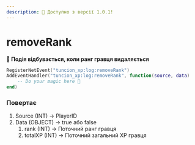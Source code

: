 ```yaml
---
description: 🔧 Доступно з версії 1.0.1!
---
```


# removeRank

**📢 Подія відбувається, коли ранг гравця видаляється**

```lua
RegisterNetEvent("tuncion_xp:log:removeRank")
AddEventHandler("tuncion_xp:log:removeRank", function(source, data)
    -- Do your magic here 💫
end)
```

### Повертає

1. Source <span className="color-blue">(INT)</span> <span className="color-orange">-> PlayerID</span>
2. Data <span className="color-blue">(OBJECT)</span> <span className="color-orange">-> true або false</span>
   1. rank <span className="color-blue">(INT)</span> <span className="color-orange">-> Поточний ранг гравця</span>
   2. totalXP <span className="color-blue">(INT)</span> <span className="color-orange">-> Поточний загальний XP гравця</span>